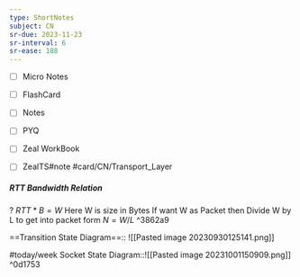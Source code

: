 ```yaml
---
type: ShortNotes
subject: CN
sr-due: 2023-11-23
sr-interval: 6
sr-ease: 188
---
```

- [ ] Micro Notes
- [ ] FlashCard
- [ ] Notes
- [ ] PYQ
- [ ] Zeal WorkBook
- [ ] ZealTS#note
#card/CN/Transport_Layer 


##### RTT Bandwidth Relation
?
$RTT* B = W$
Here W is size in Bytes
If want W as Packet then Divide W by L to get into packet form $N=W/L$
^3862a9 <!--SR:!2023-12-10,19,286-->


==Transition State Diagram==:: ![[Pasted image 20230930125141.png]] <!--SR:!2023-12-15,22,250-->


#today/week Socket State Diagram::![[Pasted image 20231001150909.png]] ^0d1753 <!--SR:!2023-11-12,6,250-->
